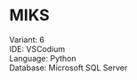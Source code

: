 # MIKS

Variant: 6 <br>
IDE: VSCodium <br>
Language: Python <br>
Database: Microsoft SQL Server <br>
